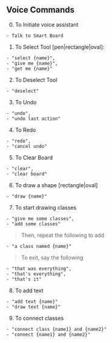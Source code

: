 ## Voice Commands
0. To Initiate voice assistant
```
- Talk to Smart Board
```

1. To Select Tool [pen|rectangle|oval]:
```
- "select {name}",
- "give me {name}",
- "get me {name}"
```

2. To Deselect Tool
```
- "deselect"
```

3. To Undo
```
- "undo",
- "undo last action"
```

4. To Redo
```
- "redo",
- "cancel undo"
```

5. To Clear Board
```
- "clear",
- "clear board"
```

6. To draw a shape [rectangle|oval]
```
- "draw {name}"
```

7. To start drawing classes
```
- "give me some classes",
- "add some classes"
```
> Then, repeat the following to add
```
- "a class named {name}"
```
> To exit, say the following
```
- "that was everything",
- "that's everything",
- "that's it"
```

8. To add text
```
- "add text {name}"
- "draw text {name}"
```

9.  To connect classes
```
- "connect class {name1} and {name2}"
- "connect {name1} and {name2}"
```